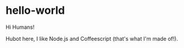 # hello-world

Hi Humans!

Hubot here, I like Node.js and Coffeescript (that's what I'm made of!). 
